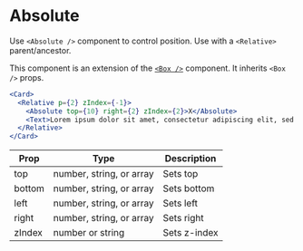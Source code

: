 
# Absolute

Use `<Absolute />` component to control position.  Use with a `<Relative>` parent/ancestor.

This component is an extension of the [`<Box />`](https://pricelinelabs.github.io/design-system/Box) component.   It inherits `<Box />` props.

```.jsx
<Card>
  <Relative p={2} zIndex={-1}>
    <Absolute top={10} right={2} zIndex={2}>X</Absolute>
    <Text>Lorem ipsum dolor sit amet, consectetur adipiscing elit, sed do eiusmod tempor incididunt ut labore et dolore magna aliqua. Ut enim ad minim veniam, quis nostrud exercitation ullamco laboris nisi ut aliquip ex ea commodo consequat.</Text>
  </Relative>
</Card>
```

Prop | Type | Description
---|---|---
top | number, string, or array | Sets top
bottom | number, string, or array | Sets bottom
left | number, string, or array | Sets left
right | number, string, or array | Sets right
zIndex | number or string | Sets z-index
